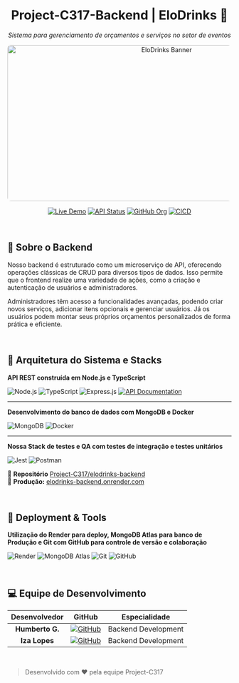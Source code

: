 <div align="center">

# Project-C317-Backend | EloDrinks 🥂

*Sistema para gerenciamento de orçamentos e serviços no setor de eventos*

<img src="https://github.com/user-attachments/assets/6a081363-3f84-4186-8797-a4f70d0de46f" alt="EloDrinks Banner" width="700" height="350" style="object-fit: cover; border-radius: 8px;">

[![Live Demo](https://img.shields.io/badge/_Live_Demo-Visit_Site-success?style=flat&logo=netlify)](https://elodrinks.netlify.app)
[![API Status](https://img.shields.io/badge/_API-Online-brightgreen?style=flat&logo=render)](https://elodrinks-backend.onrender.com)
[![GitHub Org](https://img.shields.io/badge/_Organization-Project--C317-blue?style=flat&logo=github)](https://github.com/Project-C317)
[![CICD](https://github.com/Project-C317/elodrinks-backend/actions/workflows/pipeline.yml/badge.svg)](https://github.com/Project-C317/elodrinks-backend/actions/workflows/pipeline.yml)

</div>

</br>

## 🔸 Sobre o Backend

Nosso backend é estruturado como um microserviço de API, oferecendo operações clássicas de CRUD para diversos tipos de dados. Isso permite que o frontend realize uma variedade de ações, como a criação e autenticação de usuários e administradores.

Administradores têm acesso a funcionalidades avançadas, podendo criar novos serviços, adicionar itens opcionais e gerenciar usuários. Já os usuários podem montar seus próprios orçamentos personalizados de forma prática e eficiente.
  
</br>

## 🔸 Arquitetura do Sistema e Stacks

**API REST construída em Node.js e TypeScript** 

![Node.js](https://img.shields.io/badge/Node.js-43853D?style=for-the-badge&logo=node.js&logoColor=white) 
![TypeScript](https://img.shields.io/badge/TypeScript-007ACC?style=for-the-badge&logo=typescript&logoColor=white) 
![Express.js](https://img.shields.io/badge/Express.js-404D59?style=for-the-badge&logo=express) 
[![API Documentation](https://img.shields.io/badge/📚_API_Docs-Explorar-4ECDC4?style=for-the-badge&logo=render&logoColor=white)](https://elodrinks-backend.onrender.com/api-docs)

---

**Desenvolvimento do banco de dados com MongoDB e Docker**

![MongoDB](https://img.shields.io/badge/MongoDB-4EA94B?style=for-the-badge&logo=mongodb&logoColor=white)
![Docker](https://img.shields.io/badge/Docker-2496ED?style=for-the-badge&logo=docker&logoColor=white)

---

**Nossa Stack de testes e QA com testes de integração e testes unitários**

![Jest](https://img.shields.io/badge/Jest-C21325?style=for-the-badge&logo=jest&logoColor=white)
![Postman](https://img.shields.io/badge/Postman-FF6C37?style=for-the-badge&logo=postman&logoColor=white)

🧩 **Repositório** [Project-C317/elodrinks-backend](https://github.com/Project-C317/elodrinks-backend)  
🔗 **Produção:** [elodrinks-backend.onrender.com](https://elodrinks-backend.onrender.com)

</br>

## 🔸 Deployment & Tools 

**Utilização do Render para deploy, MongoDB Atlas para banco de Produção e Git com GitHub para controle de versão e colaboração**

![Render](https://img.shields.io/badge/Render-46E3B7?style=for-the-badge&logo=render&logoColor=white)
![MongoDB Atlas](https://img.shields.io/badge/MongoDB_Atlas-4F8CC9?style=for-the-badge&logo=mongodb&logoColor=white)
![Git](https://img.shields.io/badge/Git-F05032?style=for-the-badge&logo=git&logoColor=white) 
![GitHub](https://img.shields.io/badge/GitHub-100000?style=for-the-badge&logo=github&logoColor=white)

</br>

## 💻 Equipe de Desenvolvimento

<div align="center">

| Desenvolvedor | GitHub | Especialidade |
|:-------------:|:------:|:-------------:|
| **Humberto G.** | [![GitHub](https://img.shields.io/badge/GitHub-100000?style=flat-square&logo=github&logoColor=white)](https://github.com/humbertogfs55) | Backend Development |
| **Iza Lopes** | [![GitHub](https://img.shields.io/badge/GitHub-100000?style=flat-square&logo=github&logoColor=white)](https://github.com/Izalp) | Backend Development |

</div>

</br>

>  Desenvolvido com ❤️ pela equipe Project-C317
